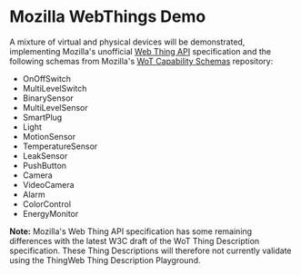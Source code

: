 # Mozilla WebThings Demo

A mixture of virtual and physical devices will be demonstrated, implementing Mozilla's unofficial [Web Thing API](https://iot.mozilla.org/wot/) specification and the following schemas from Mozilla's  [WoT Capability Schemas](https://iot.mozilla.org/schemas/) repository:

* OnOffSwitch
* MultiLevelSwitch
* BinarySensor
* MultiLevelSensor
* SmartPlug
* Light
* MotionSensor
* TemperatureSensor
* LeakSensor
* PushButton
* Camera
* VideoCamera
* Alarm
* ColorControl
* EnergyMonitor

**Note:** Mozilla's Web Thing API specification has some remaining differences with the latest W3C draft of the WoT Thing Description specification. These Thing Descriptions will therefore not currently validate using the ThingWeb Thing Description Playground.
